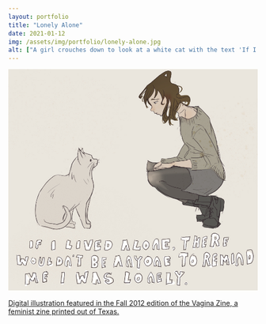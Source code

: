 ```yaml
---
layout: portfolio
title: "Lonely Alone"
date: 2021-01-12
img: /assets/img/portfolio/lonely-alone.jpg
alt: ["A girl crouches down to look at a white cat with the text 'If I lived alone, there wouldn't be anyone to remind me I was lonely.'"]
---
```


<a href="/assets/img/portfolio/lonely-alone.jpg"><img src="/assets/img/portfolio/lonely-alone.jpg" alt="A girl crouches down to look at a white cat with the text 'If I lived alone, there wouldn't be anyone to remind me I was lonely.'">

Digital illustration featured in the Fall 2012 edition of the Vagina Zine, a feminist zine printed out of Texas.
